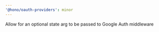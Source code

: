 ```yaml
---
'@hono/oauth-providers': minor
---
```


Allow for an optional state arg to be passed to Google Auth middleware
